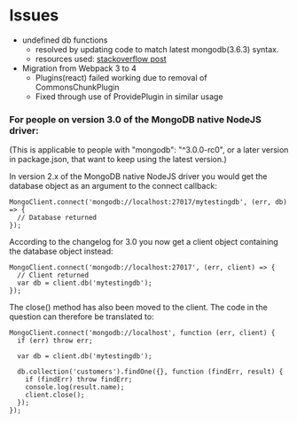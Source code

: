 # Issues
  - undefined db functions
    - resolved by updating code to match latest mongodb(3.6.3) syntax.
    - resources used: [stackoverflow post](https://stackoverflow.com/questions/47662220/db-collection-is-not-a-function-when-using-mongoclient-v3-0/47662979)
  - Migration from Webpack 3 to 4
    - Plugins(react) failed working due to removal of CommonsChunkPlugin
    - Fixed through use of ProvidePlugin in similar usage 
    
### For people on version 3.0 of the MongoDB native NodeJS driver:
(This is applicable to people with "mongodb": "^3.0.0-rc0", or a later version in package.json, that want to keep using the latest version.) 

In version 2.x of the MongoDB native NodeJS driver you would get the database object as an argument to the connect callback:
```
MongoClient.connect('mongodb://localhost:27017/mytestingdb', (err, db) => {
  // Database returned
});
```
According to the changelog for 3.0 you now get a client object containing the database object instead:
```
MongoClient.connect('mongodb://localhost:27017', (err, client) => {
  // Client returned
  var db = client.db('mytestingdb');
});
```
The close() method has also been moved to the client. The code in the question can therefore be translated to:
```
MongoClient.connect('mongodb://localhost', function (err, client) {
  if (err) throw err;

  var db = client.db('mytestingdb');

  db.collection('customers').findOne({}, function (findErr, result) {
    if (findErr) throw findErr;
    console.log(result.name);
    client.close();
  });
}); 
```
